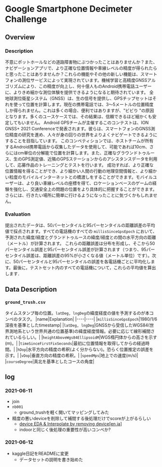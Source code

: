 # Google Smartphone Decimeter Challenge
## Overview
### Description
不意にポットホールなどの道路障害物にぶつかったことはありませんか？また、ナビゲーションアプリで、より正確な位置情報や車線レベルの精度が得られたらと思ったことはありませんか？これらの機能やその他の新しい機能は、スマートフォンの測位サービスによって実現されています。機械学習と高精度GNSSアルゴリズムにより、この精度が向上し、何十億人ものAndroid携帯電話ユーザーに、よりきめ細かな測位体験を提供できるようになると期待されています。
全地球測位衛星システム（GNSS）は、生の信号を提供し、GPSチップセットはそれを使って位置を計算します。現在の携帯電話では、3〜5メートルの位置精度しか得られません。これは多くの場合、便利ではありますが、"ビビり "の原因となります。多くのユースケースでは、その結果は、信頼できるほど細かくも安定してもいません。
Android GPSチームが主催するこのコンテストは、ION GNSS+ 2021 Conferenceで発表されます。彼らは、スマートフォンのGNSS測位精度の研究を進め、人々が身の回りの世界をよりよくナビゲートできるようにすることを目指しています。
このコンペティションでは、ホストチームが所有するAndroid携帯電話から収集したデータを使用して、可能であれば10cm、さらにはcm単位の分解能で位置を計算します。また、正確なグラウンドトゥルース、生のGPS測定値、近隣のGPSステーションからのアシスタンスデータを利用して、応募作品のトレーニングとテストを行います。
成功すれば、より正確な位置情報を得ることができ、より細かい人間の行動の地理空間情報と、より細かい粒度のモバイルインターネットとの橋渡しをすることができます。モバイルユーザーは、より良い車線レベルの座標を得て、ロケーションベースのゲームの経験を強化し、交通安全上の問題の位置をより具体的に把握することができます。さらには、行きたい場所に簡単に行けるようになったことに気づくかもしれません。
### Evaluation
提出されたデータは、50パーセンタイルと95パーセンタイルの距離誤差の平均値で採点されます。すべての電話機のすべての `millisSinceGpsEpoch` において、予測された緯度/経度とグランドトゥルースの緯度/経度との間の水平方向の距離（メートル）が計算されます。
これらの距離誤差は分布を形成し、そこから50パーセンタイル誤差と95パーセンタイル誤差が計算されます（つまり、95パーセンタイル誤差は、距離誤差の95%が小さくなる値（メートル単位）です）。次に、50パーセンタイルと95パーセンタイルの誤差を各電話機ごとに平均化します。最後に，テストセット内のすべての電話機について，これらの平均値を算出します．
## Data Description
### `ground_trush.csv`
タイムスタンプ毎の位置。`latDeg, lngDeg`の緯度経度の値を予測するのが本コンペのタスク。
|name|Explanation|
|----|----|
|`millisSinceGpsEpoch`|1980/1/6深夜を基準としたtimestamp|
|`latDeg, lngDeg`|GNSSから受信したWGS84(世界測地系という世界共通の位置基準)の緯度経度情報。必要に応じて線形補間されているらしい。|
|`heightAboveWgs84EllipsoidM`|WGS楕円体からの高さを示す(m)。|
|`timeSinceFirstFixSeconds`|最初に位置情報を取得してからの経過時間。|
|`hDop`|水平方向の精度の希釈(よく分からない)。恐らく位置推定の誤差を示す。|
|`vDop`|垂直方向の精度の希釈。|
|`speedMps`|地上での速度(m/s)|
|`courseDegree`|真北を基準としたコースの角度|
## log
### 2021-06-11
- join
- `nb001`
    - ground_trushを軽く開いてマッピングしてみた
- 精度の悪いdeviceを削除して補間する後処理だけでscoreが上がるらしい
    - [device EDA & Interpolate by removing device[en,ja]](https://www.kaggle.com/columbia2131/device-eda-interpolate-by-removing-device-en-ja)
    - indoorと同じく後処理の重要性が高いコンペか?
### 2021-06-12
- kaggle日記をREADMEに変更
    - データセットの説明を書き始めた
